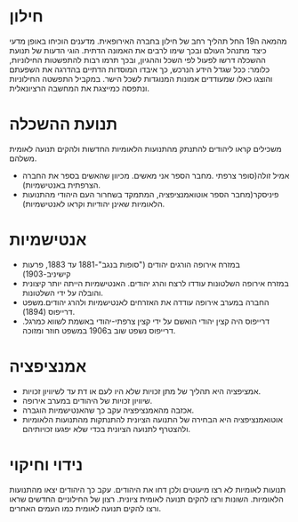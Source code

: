 # חילון
מהמאה ה19 החל תהליך רחב של חילון בחברה האירופאית. מדענים הוכיחו באופן מדעי כיצד מתנהל העולם ובכך שימו לרבים את האמונה הדתית. הוגי הדעות של תנועת ההשכלה דרשו לפעול לפי השכל וההגיון, ובכך תרמו רבות להתפשטות החילוניות, כלומר: ככל שגדל הידע הנרכש, כך איבדו המוסדות הדתיים בהדרגה את השפעתם והוצגו כאלו שמעודדים אמונות המנוגדות לשכל הישר. במקביל התפשטה החילוניות ונתפסה כמייצגת את המחשבה הרציונאלית.


# תנועת ההשכלה
משכילים קראו ליהודים להתנתק מהתנועות הלאומיות החדשות ולהקים תנועה לאומית משלהם.
​
* אמיל זולה(סופר צרפתי .מחבר הספר אני מאשים. מכיוון שהאשים בספר את החברה הצרפתית באנטישמיות).
* פיניסקר(מחבר הספר אוטואמנציפציה, המתמקד בשחרור העם היהודי מהתנועות הלאומיות שאינן יהודיות וקראו לאנטישמיות).


# אנטישמיות
* במזרח אירופה הורגים יהודים ("סופות בנגב"-1881 עד 1883, פרעות קישיניב-1903)
* במזרח אירופה השלטונות עודדו לרצח והרג יהודים. האנטישמיות הייתה יותר קיצונית והובלה על ידי השלטונות.
* החברה במערב אירופה עודדה את האזרחים לאנטישמיות ולהרג יהודים.משפט דרייפוס (1894).
* דרייפוס היה קצין יהודי הואשם על ידי קצין צרפתי-יהודי באשמת לשווא כמרגל. דרייפוס נשפט שוב ב1906 במשפט חוזר ומזוכה.


# אמנציפציה
* אמציפציה היא תהליך של מתן זכויות שלא היו לעם או דת עד לשיוויון זכויות.
* שיוויון זכויות של היהודים במערב אירופה.
* אכזבה מהאמנציפציה עקב כך שהאנטישמיות הוגברה.
* אוטואמנציפציה היא הבחירה של התנועה הציונית להתנתקות מהתנועות הלאומיות ולהצטרף לתנועה הציונית בכדי שלא יפגעו זכויותיהם.


# נידוי וחיקוי
תנועות לאומיות לא רצו מיעוטים ולכן דחו את היהודים. עקב כך היהודים יצאו מהתנועות הלאומיות. השונות ורצו להקים תנועה לאומית ציונית.
רצון של החילוניים החדשים שראו ורצו להקים תנועה לאומית כמו העמים האחרים.